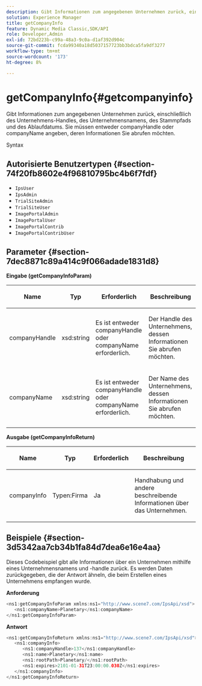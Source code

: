 ```yaml
---
description: Gibt Informationen zum angegebenen Unternehmen zurück, einschließlich des Unternehmens-Handles, des Unternehmensnamens, des Stammpfads und des Ablaufdatums. Sie müssen entweder companyHandle oder companyName angeben, deren Informationen Sie abrufen möchten.
solution: Experience Manager
title: getCompanyInfo
feature: Dynamic Media Classic,SDK/API
role: Developer,Admin
exl-id: 72bd223b-c99a-48a3-9c0a-d1af392d904c
source-git-commit: fcda99340a18d5037157723bb3bdca5fa9df3277
workflow-type: tm+mt
source-wordcount: '173'
ht-degree: 8%

---
```


# getCompanyInfo{#getcompanyinfo}

Gibt Informationen zum angegebenen Unternehmen zurück, einschließlich des Unternehmens-Handles, des Unternehmensnamens, des Stammpfads und des Ablaufdatums. Sie müssen entweder companyHandle oder companyName angeben, deren Informationen Sie abrufen möchten.

Syntax

## Autorisierte Benutzertypen {#section-74f20fb8602e4f96810795bc4b6f7fdf}

* `IpsUser`
* `IpsAdmin`
* `TrialSiteAdmin`
* `TrialSiteUser`
* `ImagePortalAdmin`
* `ImagePortalUser`
* `ImagePortalContrib`
* `ImagePortalContribUser`

## Parameter {#section-7dec8871c89a414c9f066adade1831d8}

**Eingabe (getCompanyInfoParam)**

<table id="table_DD2688C9DA9F49C9ABCA24944829B3E5"> 
 <thead> 
  <tr> 
   <th colname="col1" class="entry"> <p>Name </p> </th> 
   <th colname="col2" class="entry"> <p>Typ </p> </th> 
   <th colname="col3" class="entry"> <p>Erforderlich </p> </th> 
   <th colname="col4" class="entry"> <p>Beschreibung </p> </th> 
  </tr> 
 </thead>
 <tbody> 
  <tr> 
   <td colname="col1"> <p><span class="codeph"> <span class="varname"> companyHandle</span> </span> </p> </td> 
   <td colname="col2"> <p><span class="codeph"> xsd:string</span> </p> </td> 
   <td colname="col3"> <p>Es ist entweder <span class="codeph"> <span class="varname"> companyHandle</span> </span> oder <span class="codeph"> <span class="varname"> companyName</span> </span> erforderlich. </p> </td> 
   <td colname="col4"> <p>Der Handle des Unternehmens, dessen Informationen Sie abrufen möchten. </p> </td> 
  </tr> 
  <tr> 
   <td colname="col1"> <p><span class="codeph"> <span class="varname"> companyName</span> </span> </p> </td> 
   <td colname="col2"> <p><span class="codeph"> xsd:string</span> </p> </td> 
   <td colname="col3"> <p>Es ist entweder <span class="codeph"> <span class="varname"> companyHandle</span> </span> oder <span class="codeph"> <span class="varname"> companyName</span> </span> erforderlich. </p> </td> 
   <td colname="col4"> <p>Der Name des Unternehmens, dessen Informationen Sie abrufen möchten. </p> </td> 
  </tr> 
 </tbody> 
</table>

**Ausgabe (getCompanyInfoReturn)**

<table id="table_634D4E274BA7494C9C917FD244286F0D"> 
 <thead> 
  <tr> 
   <th colname="col1" class="entry"> <p>Name </p> </th> 
   <th colname="col2" class="entry"> <p>Typ </p> </th> 
   <th colname="col3" class="entry"> <p>Erforderlich </p> </th> 
   <th colname="col4" class="entry"> <p>Beschreibung </p> </th> 
  </tr> 
 </thead>
 <tbody> 
  <tr> 
   <td colname="col1"> <p><span class="codeph"> <span class="varname"> companyInfo</span> </span> </p> </td> 
   <td colname="col2"> <p><span class="codeph"> Typen:Firma</span> </p> </td> 
   <td colname="col3"> <p>Ja </p> </td> 
   <td colname="col4"> <p>Handhabung und andere beschreibende Informationen über das Unternehmen. </p> </td> 
  </tr> 
 </tbody> 
</table>

## Beispiele {#section-3d5342aa7cb34b1fa84d7dea6e16e4aa}

Dieses Codebeispiel gibt alle Informationen über ein Unternehmen mithilfe eines Unternehmensnamens und -handle zurück. Es werden Daten zurückgegeben, die der Antwort ähneln, die beim Erstellen eines Unternehmens empfangen wurde.

**Anforderung**

```java
<ns1:getCompanyInfoParam xmlns:ns1="http://www.scene7.com/IpsApi/xsd">
   <ns1:companyName>Planetary</ns1:companyName>
</ns1:getCompanyInfoParam>
```

**Antwort**

```java
<ns1:getCompanyInfoReturn xmlns:ns1="http://www.scene7.com/IpsApi/xsd">
   <ns1:companyInfo>
      <ns1:companyHandle>137</ns1:companyHandle>
      <ns1:name>Planetary</ns1:name>
      <ns1:rootPath>Planetary/</ns1:rootPath>
      <ns1:expires>2101-01-31T23:00:00.030Z</ns1:expires>
   </ns1:companyInfo>
</ns1:getCompanyInfoReturn>
```
